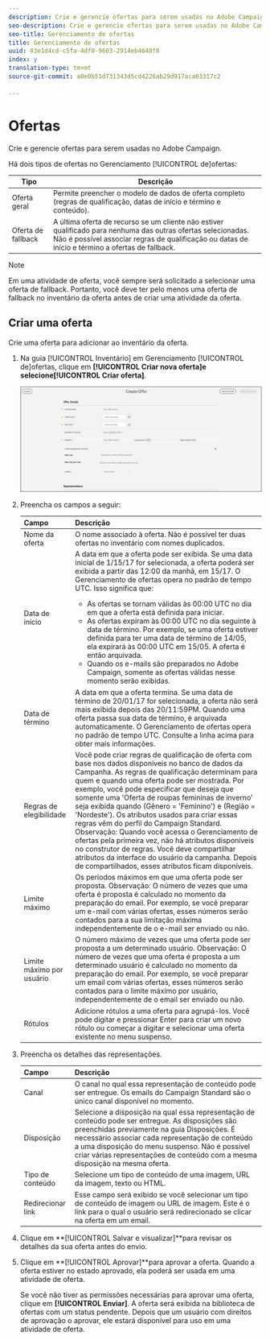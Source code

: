 ```yaml
---
description: Crie e gerencie ofertas para serem usadas no Adobe Campaign.
seo-description: Crie e gerencie ofertas para serem usadas no Adobe Campaign.
seo-title: Gerenciamento de ofertas
title: Gerenciamento de ofertas
uuid: 83e1d4cd-c5fa-4df0-9603-2914eb4648f8
index: y
translation-type: tm+mt
source-git-commit: a0e0b51d731343d5cd4226ab29d917aca63317c2

---
```



# Ofertas

Crie e gerencie ofertas para serem usadas no Adobe Campaign.

Há dois tipos de ofertas no Gerenciamento [!UICONTROL de]ofertas:

| Tipo | Descrição |
|---|---|
| Oferta geral | Permite preencher o modelo de dados de oferta completo (regras de qualificação, datas de início e término e conteúdo). |
| Oferta de fallback | A última oferta de recurso se um cliente não estiver qualificado para nenhuma das outras ofertas selecionadas. Não é possível associar regras de qualificação ou datas de início e término a ofertas de fallback. |

>[!NOTE]
>
>Em uma atividade de oferta, você sempre será solicitado a selecionar uma oferta de fallback. Portanto, você deve ter pelo menos uma oferta de fallback no inventário da oferta antes de criar uma atividade da oferta.

## Criar uma oferta

Crie uma oferta para adicionar ao inventário da oferta.

1. Na guia [!UICONTROL Inventário] em Gerenciamento [!UICONTROL de]ofertas, clique em **[!UICONTROL Criar nova oferta]**e selecione**[!UICONTROL  Criar oferta]**.

   ![](assets/create-offerx.png)

1. Preencha os campos a seguir:

   | Campo | Descrição |
   |--- |--- |
   | Nome da oferta | O nome associado à oferta. Não é possível ter duas ofertas no inventário com nomes duplicados. |
   | Data de início | A data em que a oferta pode ser exibida. Se uma data inicial de 1/15/17 for selecionada, a oferta poderá ser exibida a partir das 12:00 da manhã, em 15/17.  O Gerenciamento de ofertas opera no padrão de tempo UTC. Isso significa que: <ul><li> As ofertas se tornam válidas às 00:00 UTC no dia em que a oferta está definida para iniciar.</li><li> As ofertas expiram às 00:00 UTC no dia seguinte à data de término. Por exemplo, se uma oferta estiver definida para ter uma data de término de 14/05, ela expirará às 00:00 UTC em 15/05. A oferta é então arquivada.</li><li>Quando os e-mails são preparados no Adobe Campaign, somente as ofertas válidas nesse momento serão exibidas.</li></ul> |
   | Data de término | A data em que a oferta termina. Se uma data de término de 20/01/17 for selecionada, a oferta não será mais exibida depois das 20/11:59PM. Quando uma oferta passa sua data de término, é arquivada automaticamente. O Gerenciamento de ofertas opera no padrão de tempo UTC. Consulte a linha acima para obter mais informações. |
   | Regras de elegibilidade | Você pode criar regras de qualificação de oferta com base nos dados disponíveis no banco de dados da Campanha. As regras de qualificação determinam para quem e quando uma oferta pode ser mostrada.  Por exemplo, você pode especificar que deseja que somente uma &#39;Oferta de roupas femininas de inverno&#39; seja exibida quando (Gênero = &#39;Feminino&#39;) e (Região = &#39;Nordeste&#39;). Os atributos usados para criar essas regras vêm do perfil do Campaign Standard.  Observação:  Quando você acessa o Gerenciamento de ofertas pela primeira vez, não há atributos disponíveis no construtor de regras. Você deve compartilhar atributos da interface do usuário da campanha. Depois de compartilhados, esses atributos ficam disponíveis. |
   | Limite máximo | Os períodos máximos em que uma oferta pode ser proposta.  Observação:  O número de vezes que uma oferta é proposta é calculado no momento da preparação do email. Por exemplo, se você preparar um e-mail com várias ofertas, esses números serão contados para a sua limitação máxima independentemente de o e-mail ser enviado ou não. |
   | Limite máximo por usuário | O número máximo de vezes que uma oferta pode ser proposta a um determinado usuário.  Observação:  O número de vezes que uma oferta é proposta a um determinado usuário é calculado no momento da preparação do email. Por exemplo, se você preparar um email com várias ofertas, esses números serão contados para o limite máximo por usuário, independentemente de o email ser enviado ou não. |
   | Rótulos | Adicione rótulos a uma oferta para agrupá-los. Você pode digitar e pressionar Enter para criar um novo rótulo ou começar a digitar e selecionar uma oferta existente no menu suspenso. |

1. Preencha os detalhes das representações.

   | Campo | Descrição |
   |---|---|
   | Canal | O canal no qual essa representação de conteúdo pode ser entregue. Os emails do Campaign Standard são o único canal disponível no momento. |
   | Disposição | Selecione a disposição na qual essa representação de conteúdo pode ser entregue. As disposições são preenchidas previamente na guia Disposições. É necessário associar cada representação de conteúdo a uma disposição do menu suspenso. Não é possível criar várias representações de conteúdo com a mesma disposição na mesma oferta. |
   | Tipo de conteúdo | Selecione um tipo de conteúdo de uma imagem, URL da imagem, texto ou HTML. |
   | Redirecionar link | Esse campo será exibido se você selecionar um tipo de conteúdo de imagem ou URL de imagem. Este é o link para o qual o usuário será redirecionado se clicar na oferta em um email. |

1. Clique em **[!UICONTROL Salvar e visualizar]**para revisar os detalhes da sua oferta antes do envio.
1. Clique em **[!UICONTROL Aprovar]**para aprovar a oferta. Quando a oferta estiver no estado aprovado, ela poderá ser usada em uma atividade de oferta.

   Se você não tiver as permissões necessárias para aprovar uma oferta, clique em **[!UICONTROL Enviar]**. A oferta será exibida na biblioteca de ofertas com um status pendente. Depois que um usuário com direitos de aprovação o aprovar, ele estará disponível para uso em uma atividade de oferta.
